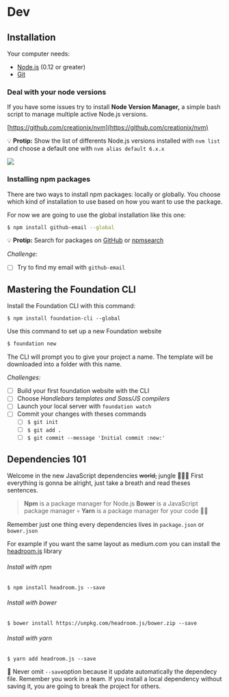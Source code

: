 # Dev

## Installation

Your computer needs:

* [Node.js](https://nodejs.org/en/) \(0.12 or greater\)
* [Git](https://git-scm.com/)

### Deal with your node versions

If you have some issues try to install **Node Version Manager,** a simple bash script to manage multiple active Node.js versions.

[https://github.com/creationix/nvm](https://github.com/creationix/nvm)

💡 **Protip:** Show the list of differents Node.js versions installed with `nvm list` and choose a default one with `nvm alias default 6.x.x`

![](/assets/nodejs.gif)

### Installing npm packages

There are two ways to install npm packages: locally or globally. You choose which kind of installation to use based on how you want to use the package.

For now we are going to use the global installation like this one:

```bash
$ npm install github-email --global
```

💡 **Protip:** Search for packages on [GitHub](https://github.com/explore) or [npmsearch](https://npmsearch.com/)

_Challenge:_

* [ ] Try to find my email with `github-email`

## Mastering the Foundation CLI

Install the Foundation CLI with this command:

```
$ npm install foundation-cli --global
```

Use this command to set up a new Foundation website

```bash
$ foundation new
```

The CLI will prompt you to give your project a name. The template will be downloaded into a folder with this name.

_Challenges:_

* [ ] Build your first foundation website with the CLI
* [ ] Choose _Handlebars templates and Sass/JS compilers_
* [ ] Launch your local server with `foundation watch`
* [ ] Commit your changes with theses commands
  * [ ] `$ git init`
  * [ ] `$ git add .`
  * [ ] `$ git commit --message 'Initial commit :new:'`

## Dependencies 101

Welcome in the new JavaScript dependencies ~~world,~~ jungle 🌴🌴🌴
First everything is gonna be alright, just take a breath and read theses sentences.

> **Npm** is a package manager for Node.js
> **Bower** is a JavaScript package manager 💀
> **Yarn** is a package manager for your code 🚚✨

Remember just one thing every dependencies lives in `package.json` or `bower.json`

For example if you want the same layout as medium.com you can install the [headroom.js](http://wicky.nillia.ms/headroom.js/) library

###### Install with npm

```
$ npm install headroom.js --save
```

###### Install with bower

```
$ bower install https://unpkg.com/headroom.js/bower.zip --save
```

###### Install with yarn

```
$ yarn add headroom.js --save
```

🚓 Never omit `--save`option because it update automatically the dependecy file. Remember you work in a team. If you install a local dependency without saving it, you are going to break the project for others.

